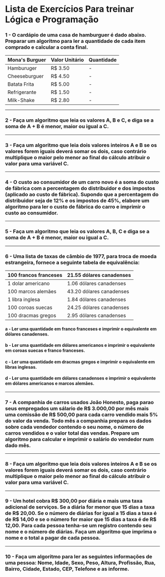 # Lista de Exercícios Para treinar Lógica e Programação

### 1 - O cardápio de uma casa de hamburguer é dado abaixo. Preparar um algoritmo para ler a quantidade de cada item comprado e calcular a conta final.

| **Mona's Burguer** | **Valor Unitário** | **Quantidade** |
| ------------------ | ------------------ | -------------- |
| Hamburuger         | R$ 3.50            | -              |
| Cheeseburguer      | R$ 4.50            | -              |
| Batata Frita       | R$ 5.00            | -              |
| Refrigerante       | R$ 1.50            | -              |
| Milk-Shake         | R$ 2.80            | -              |

---

### 2 - Faça um algoritmo que leia os valores A, B e C, e diga se a soma de A + B é menor, maior ou igual a C.

---

### 3 - Faça um algoritmo que leia dois valores inteiros A e B se os valores forem iguais deverá somar os dois, caso contrário multiplique o maior pelo menor ao final do cálculo atribuir o valor para uma variável C.

---

### 4 - O custo ao consumidor de um carro novo é a soma do custo de fábrica com a percentagem do distribuidor e dos impostos (aplicado ao custo de fábrica). Supondo que a percentagem do distribuidor seja de 12% e os impostos de 45%, elabore um algoritmo para ler o custo de fábrica do carro e imprimir o custo ao consumidor.

---

### 5 - Faça um algoritmo que leia os valores A, B, C e diga se a soma de A + B é menor, maior ou igual a C.

---

### 6 - Uma lista de taxas de câmbio de 1977, para troca de moeda estrangeira, fornece a seguinte tabela de equivalência:

| 100 francos franceses | 21.55 dólares canadenses |
| --------------------- | ------------------------ |
| 1 dolar americano     | 1.06 dólares canadenses  |
| 100 marcos alemães    | 43.20 dólares canadenses |
| 1 libra inglesa       | 1.84 dólares canadenses  |
| 100 coroas suecas     | 24.25 dólares canadenses |
| 100 dracmas gregos    | 2.95 dólares canadenses  |

#### a - Ler uma quantidade em franco franceses e imprimir o equivalente em dólares canadenses.

#### b - Ler uma quantidade em dólares americanos e imprimir o equivalente em coroas suecas e franco franceses.

#### c - Ler uma quantidade em dracmas gregos e imprimir o equivalente em libras inglesas.

#### d - Ler uma quantidade em dólares canadenses e imprimir o equivalente em dólares americanos e marcos alemães.

---

### 7 - A companhia de carros usados João Honesto, paga parao seus empregados um sálario de R$ 3.000,00 por mês mais uma comissão de R$ 500,00 para cada carro vendido mais 5% do valor da venda. Todo mês a companhia prepara os dados sobre cada vendedor contendo o seu nome, o número de carros vendidos e o valor total das vendas. Prepare um algoritmo para calcular e imprimir o salário do vendedor num dado mês.

---

### 8 - Faça um algoritmo que leia dois valores inteiros A e B se os valores forem iguais deverá somar os dois, caso contrário multiplique o maior pelo menor ao final do cálculo atribuir o valor para uma variável C.

---

### 9 - Um hotel cobra R$ 300,00 por diária e mais uma taxa adicional de serviços. Se a diária for menor que 15 dias a taxa de R$ 20,00. Se o número de diárias for igual a 15 dias a taxa é de R$ 14,00 e se o número for maior que 15 dias a taxa é de R$ 12,00. Para cada pessoa tenha-se um registro contendo seu nome e o número de diárias. Faça um algoritmo que imprima o nome e o total a pagar de cada pessoa.

---

### 10 - Faça um algoritmo para ler as seguintes informações de uma pessoa: Nome, Idade, Sexo, Peso, Altura, Profissão, Rua, Bairro, Cidade, Estado, CEP, Telefone e as informe.
